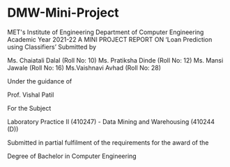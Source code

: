 # DMW-Mini-Project


MET's Institute of Engineering
Department of Computer Engineering
Academic Year 2021-22
A MINI PROJECT REPORT ON ‘Loan Prediction using Classifiers’
Submitted by

Ms. Chaiatali Dalal (Roll No: 10)
Ms. Pratiksha Dinde (Roll No: 12)
Ms. Mansi Jawale (Roll No: 16)
Ms.Vaishnavi Avhad (Roll No: 28)

Under the guidance of

Prof. Vishal Patil

For the Subject

Laboratory Practice II (410247) - Data Mining and Warehousing (410244 (D))

Submitted in partial fulfilment of the requirements for the award of the

Degree of Bachelor in Computer Engineering
